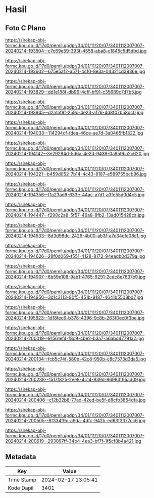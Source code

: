 # Hasil

## Foto C Plano

https://sirekap-obj-formc.kpu.go.id/17d0/pemilu/pdpr/34/01/11/20/07/3401112007007-20240214-193504--c7c69e59-393f-4558-aba8-c1845c5d5dbd.jpg

https://sirekap-obj-formc.kpu.go.id/17d0/pemilu/pdpr/34/01/11/20/07/3401112007007-20240214-193602--675e5af2-a571-4c10-8e3a-04321cd3936e.jpg

https://sirekap-obj-formc.kpu.go.id/17d0/pemilu/pdpr/34/01/11/20/07/3401112007007-20240214-193829--dd1e188f-db96-4cff-bf91-c35689c7d7b5.jpg

https://sirekap-obj-formc.kpu.go.id/17d0/pemilu/pdpr/34/01/11/20/07/3401112007007-20240214-193945--d2a1af9f-259c-4e23-af76-4d8f07b58dc0.jpg

https://sirekap-obj-formc.kpu.go.id/17d0/pemilu/pdpr/34/01/11/20/07/3401112007007-20240214-194033--114294cf-fdea-46ce-ae7d-3a0465fb1322.jpg

https://sirekap-obj-formc.kpu.go.id/17d0/pemilu/pdpr/34/01/11/20/07/3401112007007-20240214-194142--3e29284d-5d6a-4e2d-9439-0a859ba2c620.jpg

https://sirekap-obj-formc.kpu.go.id/17d0/pemilu/pdpr/34/01/11/20/07/3401112007007-20240214-194221--b459d052-7b14-4c43-8187-e589755bcb96.jpg

https://sirekap-obj-formc.kpu.go.id/17d0/pemilu/pdpr/34/01/11/20/07/3401112007007-20240214-194356--f1a23ad6-633e-44ac-a7d1-a3fe55d0d4c5.jpg

https://sirekap-obj-formc.kpu.go.id/17d0/pemilu/pdpr/34/01/11/20/07/3401112007007-20240214-194447--f298c2a8-5f57-46a8-8fb2-13ad015428ca.jpg

https://sirekap-obj-formc.kpu.go.id/17d0/pemilu/pdpr/34/01/11/20/07/3401112007007-20240214-194533--8d3d98dc-2426-4b00-ab3f-a7e34efe08c1.jpg

https://sirekap-obj-formc.kpu.go.id/17d0/pemilu/pdpr/34/01/11/20/07/3401112007007-20240214-194626--28f0d069-f551-4128-8172-94eadb0d379a.jpg

https://sirekap-obj-formc.kpu.go.id/17d0/pemilu/pdpr/34/01/11/20/07/3401112007007-20240214-194907--6b59e108-9ab1-4765-9291-2cdc8e7637e9.jpg

https://sirekap-obj-formc.kpu.go.id/17d0/pemilu/pdpr/34/01/11/20/07/3401112007007-20240214-194950--3d1c3113-90f5-451b-9187-4641b5508bd7.jpg

https://sirekap-obj-formc.kpu.go.id/17d0/pemilu/pdpr/34/01/11/20/07/3401112007007-20240214-195823--1d18fec6-b378-4396-9c8b-263f0ec0f3be.jpg

https://sirekap-obj-formc.kpu.go.id/17d0/pemilu/pdpr/34/01/11/20/07/3401112007007-20240214-200019--91561ef4-f8c9-4be2-b3a7-a6abd47791a2.jpg

https://sirekap-obj-formc.kpu.go.id/17d0/pemilu/pdpr/34/01/11/20/07/3401112007007-20240214-200134--fcb5c74f-580e-42c8-950b-c8c7573d3da5.jpg

https://sirekap-obj-formc.kpu.go.id/17d0/pemilu/pdpr/34/01/11/20/07/3401112007007-20240214-200238--1517f825-2ee8-4c14-839d-96983f95ad09.jpg

https://sirekap-obj-formc.kpu.go.id/17d0/pemilu/pdpr/34/01/11/20/07/3401112007007-20240214-200406--c12b32b8-77ad-42ed-be5f-d8cfb3854dfa.jpg

https://sirekap-obj-formc.kpu.go.id/17d0/pemilu/pdpr/34/01/11/20/07/3401112007007-20240214-200505--8f334f9c-a9da-4dfc-942b-ed63f3377cc6.jpg

https://sirekap-obj-formc.kpu.go.id/17d0/pemilu/pdpr/34/01/11/20/07/3401112007007-20240214-200619--293097ff-34b4-4ea3-bf7f-1f5cf8b4a421.jpg


## Metadata

| Key        | Value               |
| ---------- | ------------------- |
| Time Stamp | 2024-02-17 13:05:41 |
| Kode Dapil | 3401                |



